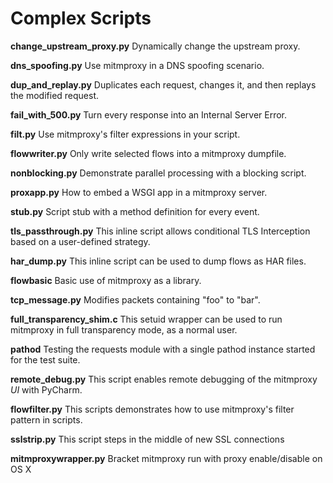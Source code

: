 # Complex Scripts

**change_upstream_proxy.py**  Dynamically change the upstream proxy.

**dns_spoofing.py**           Use mitmproxy in a DNS spoofing scenario.

**dup_and_replay.py**         Duplicates each request, changes it, and then replays the modified request.

**fail_with_500.py**          Turn every response into an Internal Server Error.

**filt.py**                  Use mitmproxy's filter expressions in your script.

**flowwriter.py**             Only write selected flows into a mitmproxy dumpfile.

**nonblocking.py**            Demonstrate parallel processing with a blocking script.

**proxapp.py**                How to embed a WSGI app in a mitmproxy server.

**stub.py**                   Script stub with a method definition for every event.

**tls_passthrough.py** This inline script allows conditional TLS Interception based on a user-defined strategy.

**har_dump.py**    This inline script can be used to dump flows as HAR files.

**flowbasic**                 Basic use of mitmproxy as a library.

**tcp_message.py**            Modifies packets containing "foo" to "bar".

**full_transparency_shim.c**  This setuid wrapper can be used to run mitmproxy in full transparency mode, as a normal user.

**pathod**  Testing the requests module with a single pathod instance started for the test suite.

**remote_debug.py**     This script enables remote debugging of the mitmproxy *UI* with PyCharm.  

**flowfilter.py**      This scripts demonstrates how to use mitmproxy's filter pattern in scripts.

**sslstrip.py** This script steps in the middle of new SSL connections

**mitmproxywrapper.py**       Bracket mitmproxy run with proxy enable/disable on OS X

